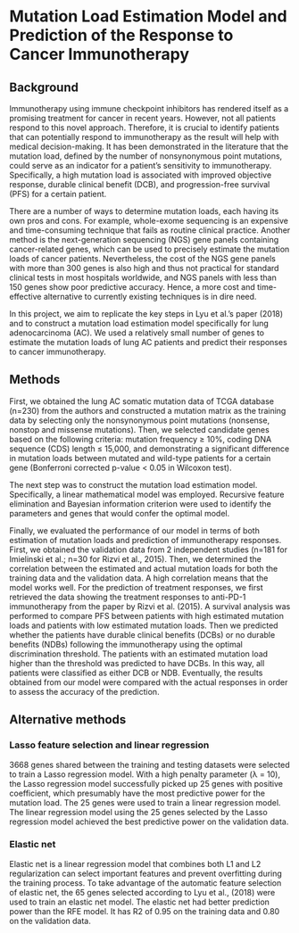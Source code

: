 # Mutation Load Estimation Model and Prediction of the Response to Cancer Immunotherapy
## Background
Immunotherapy using immune checkpoint inhibitors has rendered itself as a promising treatment for cancer in recent years. However, not all patients respond to this novel approach. Therefore, it is crucial to identify patients that can potentially respond to immunotherapy as the result will help with medical decision-making. It has been demonstrated in the literature that the mutation load, defined by the number of nonsynonymous point mutations, could serve as an indicator for a patient’s sensitivity to immunotherapy. Specifically, a high mutation load is associated with improved objective response, durable clinical benefit (DCB), and progression-free survival (PFS) for a certain patient. 

There are a number of ways to determine mutation loads, each having its own pros and cons. For example, whole-exome sequencing is an expensive and time-consuming technique that fails as routine clinical practice. Another method is the next-generation sequencing (NGS) gene panels containing cancer-related genes, which can be used to precisely estimate the mutation loads of cancer patients. Nevertheless, the cost of the NGS gene panels with more than 300 genes is also high and thus not practical for standard clinical tests in most hospitals worldwide, and NGS panels with less than 150 genes show poor predictive accuracy. Hence, a more cost and time-effective alternative to currently existing techniques is in dire need. 

In this project, we aim to replicate the key steps in Lyu et al.’s paper (2018) and to construct a mutation load estimation model specifically for lung adenocarcinoma (AC). We used a relatively small number of genes to estimate the mutation loads of lung AC patients and predict their responses to cancer immunotherapy. 

## Methods
First, we obtained the lung AC somatic mutation data of TCGA database (n=230) from the authors and constructed a mutation matrix as the training data by selecting only the nonsynonymous point mutations (nonsense, nonstop and missense mutations). Then, we selected candidate genes based on the following criteria: mutation frequency ≥ 10%, coding DNA sequence (CDS) length ≤ 15,000, and demonstrating a significant difference in mutation loads between mutated and wild-type patients for a certain gene (Bonferroni corrected p-value < 0.05 in Wilcoxon test). 

The next step was to construct the mutation load estimation model. Specifically, a linear mathematical model was employed. Recursive feature elimination and Bayesian information criterion were used to identify the parameters and genes that would confer the optimal model. 

Finally, we evaluated the performance of our model in terms of both estimation of mutation loads and prediction of immunotherapy responses. First, we obtained the validation data from 2 independent studies (n=181 for Imielinski et al.; n=30 for Rizvi et al., 2015). Then, we determined the correlation between the estimated and actual mutation loads for both the training data and the validation data. A high correlation means that the model works well. For the prediction of treatment responses, we first retrieved the data showing the treatment responses to anti-PD-1 immunotherapy from the paper by Rizvi et al. (2015). A survival analysis was performed to compare PFS between patients with high estimated mutation loads and patients with low estimated mutation loads. Then we predicted whether the patients have durable clinical benefits (DCBs) or no durable benefits (NDBs) following the immunotherapy using the optimal discrimination threshold. The patients with an estimated mutation load higher than the threshold was predicted to have DCBs. In this way, all patients were classified as either DCB or NDB. Eventually, the results obtained from our model were compared with the actual responses in order to assess the accuracy of the prediction. 

## Alternative methods
### Lasso feature selection and linear regression
3668 genes shared between the training and testing datasets were selected to train a Lasso regression model. With a high penalty parameter (λ = 10), the Lasso regression model successfully picked up 25 genes with positive coefficient, which presumably have the most predictive power for the mutation load. The 25 genes were used to train a linear regression model. The linear regression model using the 25 genes selected by the Lasso regression model achieved the best predictive power on the validation data.

### Elastic net
Elastic net is a linear regression model that combines both L1 and L2 regularization can select important features and prevent overfitting during the training process. To take advantage of the automatic feature selection of elastic net, the 65 genes selected according to Lyu et al., (2018) were used to train an elastic net model. The elastic net had better prediction power than the RFE model. It has R2 of 0.95 on the training data and 0.80 on the validation data.

